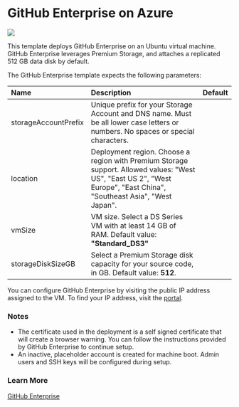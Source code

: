 # GitHub Enterprise on Azure

<a href="https://azuredeploy.net/" target="_blank">
    <img src="http://azuredeploy.net/deploybutton.png"/>
</a>

This template deploys GitHub Enterprise on an Ubuntu virtual machine. GitHub Enterprise leverages Premium Storage, and attaches a replicated 512 GB data disk by default. 

The GitHub Enterprise template expects the following parameters:

| Name   | Description    | Default   |
|:--- |:---|:---|
| storageAccountPrefix  | Unique prefix for your Storage Account and DNS name. Must be all lower case letters or numbers. No spaces or special characters.|
| location | Deployment region. Choose a region with Premium Storage support. Allowed values: "West US", "East US 2", "West Europe", "East China", "Southeast Asia", "West Japan".|
| vmSize | VM size. Select a DS Series VM with at least 14 GB of RAM. Default value: **"Standard_DS3"**|
| storageDiskSizeGB | Select a Premium Storage disk capacity for your source code, in GB. Default value: **512**.|

You can configure GitHub Enterprise by visiting the public IP address assigned to the VM. To find your IP address, visit the [portal](https://portal.azure.com).

### Notes

- The certificate used in the deployment is a self signed certificate that will create a browser warning. You can follow the instructions provided by GitHub Enterprise to continue setup.
- An inactive, placeholder account is created for machine boot. Admin users and SSH keys will be configured during setup.

### Learn More

[GitHub Enterprise](https://enterprise.github.com)
